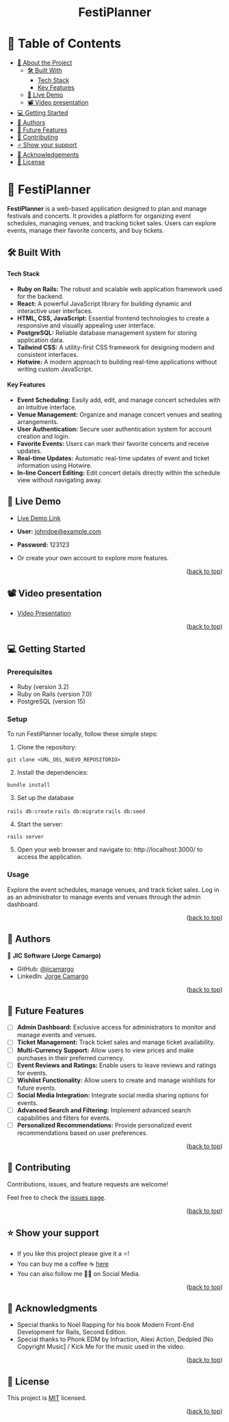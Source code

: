 <br>
<div align='center'>
	<h1>FestiPlanner</h1>
</div>
<a name="readme-top"></a>

# 📗 Table of Contents
- [📖 About the Project](#about-project)
  - [🛠 Built With](#built-with)
    - [Tech Stack](#tech-stack)
    - [Key Features](#key-features)
  - [🚀 Live Demo](#live-demo)
  - [📽️ Video presentation](#video-demo)
- [💻 Getting Started](#getting-started)
- [👥 Authors](#authors)
- [🔭 Future Features](#future-features)
- [🤝 Contributing](#contributing)
- [⭐️ Show your support](#support)
- [🙏 Acknowledgements](#acknowledgements)
- [📝 License](#license)


# 📖 FestiPlanner <a name="about-project"></a>

**FestiPlanner** is a web-based application designed to plan and manage festivals and concerts. It provides a platform for organizing event schedules, managing venues, and tracking ticket sales. Users can explore events, manage their favorite concerts, and buy tickets.

## 🛠 Built With <a name="built-with"></a>

#### Tech Stack <a name="tech-stack"></a>

- **Ruby on Rails:** The robust and scalable web application framework used for the backend.
- **React:** A powerful JavaScript library for building dynamic and interactive user interfaces.
- **HTML, CSS, JavaScript:** Essential frontend technologies to create a responsive and visually appealing user interface.
- **PostgreSQL:** Reliable database management system for storing application data.
- **Tailwind CSS:** A utility-first CSS framework for designing modern and consistent interfaces.
- **Hotwire:** A modern approach to building real-time applications without writing custom JavaScript.

#### Key Features <a name="key-features"></a>

- **Event Scheduling:** Easily add, edit, and manage concert schedules with an intuitive interface.
- **Venue Management:** Organize and manage concert venues and seating arrangements.
- **User Authentication:** Secure user authentication system for account creation and login.
- **Favorite Events:** Users can mark their favorite concerts and receive updates.
- **Real-time Updates:** Automatic real-time updates of event and ticket information using Hotwire.
- **In-line Concert Editing:** Edit concert details directly within the schedule view without navigating away.

<!-- LIVE DEMO  -->

## 🚀 Live Demo <a name="live-demo"></a>

- [Live Demo Link](http://festiplanner.jorgecamargo.live/) 

- **User:** johndoe@example.com 
- **Password:** 123123 
- Or create your own account to explore more features.

<p align="right">(<a href="#readme-top">back to top</a>)</p>


<!-- VIDEO DEMO  -->

## 📽️ Video presentation <a name="video-demo"></a>

- [Video Presentation](https://youtu.be/orW2w7WeqT0)

<p align="right">(<a href="#readme-top">back to top</a>)</p>


<!-- GETTING STARTED -->

## 💻 Getting Started <a name="getting-started"></a>

### Prerequisites

- Ruby (version 3.2)
- Ruby on Rails (version 7.0)
- PostgreSQL (version 15)

### Setup

To run FestiPlanner locally, follow these simple steps:

1. Clone the repository:

`git clone <URL_DEL_NUEVO_REPOSITORIO>`

2. Install the dependencies:

`bundle install`

3. Set up the database

`rails db:create`
`rails db:migrate`
`rails db:seed`

4. Start the server:

`rails server`

5. Open your web browser and navigate to: http://localhost:3000/ to access the application. 

### Usage

Explore the event schedules, manage venues, and track ticket sales. Log in as an administrator to manage events and venues through the admin dashboard.

<p align="right">(<a href="#readme-top">back to top</a>)</p>

<!-- AUTHORS -->

## 👥 Authors <a name="authors"></a>

👤 **JIC Software (Jorge Camargo)**
- GitHub: [@jicamargo](https://github.com/jicamargo)
- LinkedIn: [Jorge Camargo](https://www.linkedin.com/in/jorgecamargog/?locale=en_US)

<p align="right">(<a href="#readme-top">back to top</a>)</p>


<!-- FUTURE FEATURES -->
## 🔭 Future Features <a name="future-features"></a>

- [ ] **Admin Dashboard:** Exclusive access for administrators to monitor and manage events and venues.
- [ ] **Ticket Management:** Track ticket sales and manage ticket availability.
- [ ] **Multi-Currency Support:** Allow users to view prices and make purchases in their preferred currency.
- [ ] **Event Reviews and Ratings:** Enable users to leave reviews and ratings for events.
- [ ] **Wishlist Functionality:** Allow users to create and manage wishlists for future events.
- [ ] **Social Media Integration:** Integrate social media sharing options for events.
- [ ] **Advanced Search and Filtering:** Implement advanced search capabilities and filters for events.
- [ ] **Personalized Recommendations:** Provide personalized event recommendations based on user preferences.

<p align="right">(<a href="#readme-top">back to top</a>)</p>

<!-- CONTRIBUTING -->

## 🤝 Contributing <a name="contributing"></a>

Contributions, issues, and feature requests are welcome!

Feel free to check the [issues page](https://github.com/jicamargo/festiplanner/issues).

<p align="right">(<a href="#readme-top">back to top</a>)</p>

<!-- SUPPORT -->

## ⭐️ Show your support <a name="support"></a>

- If you like this project please give it a ⭐️!
- You can buy me a coffee ☕ [here](https://bmc.link/jicamargo)
- You can also follow me 👍🏽 on Social Media.

<p align="right">(<a href="#readme-top">back to top</a>)</p>

<!-- ACKNOWLEDGEMENTS -->

## 🙏 Acknowledgments <a name="acknowledgements"></a>

- Special thanks to Noel Rapping for his book Modern Front-End Development for Rails, Second Edition.
- Special thanks to Phonk EDM by Infraction, Alexi Action, Dedpled [No Copyright Music] / Kick Me for the music used in the video.

<p align="right">(<a href="#readme-top">back to top</a>)</p>

<!-- LICENSE -->

## 📝 License <a name="license"></a>

This project is [MIT](./LICENSE) licensed.

<p align="right">(<a href="#readme-top">back to top</a>)</p>
